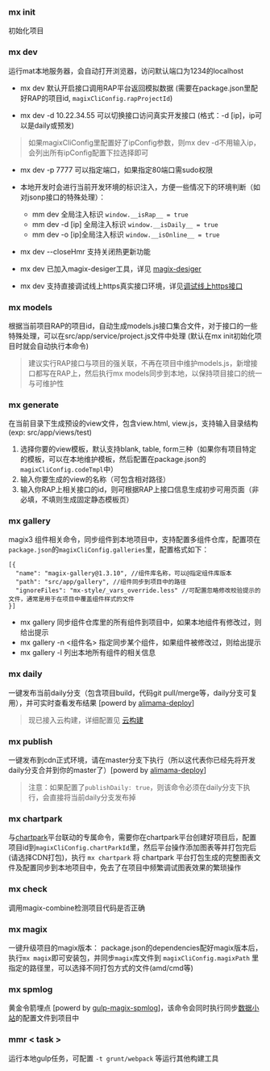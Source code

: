 


### mx init 

初始化项目

### mx dev

运行mat本地服务器，会自动打开浏览器，访问默认端口为1234的localhost

  * mx dev 默认开启接口调用RAP平台返回模拟数据 (需要在package.json里配好RAP的项目id, `magixCliConfig.rapProjectId`)
  
  * mx dev -d 10.22.34.55 可以切换接口访问真实开发接口 (格式：-d [ip]，ip可以是daily或预发)

  > 如果magixCliConfig里配置好了ipConfig参数，则mx dev -d不用输入ip，会列出所有ipConfig配置下拉选择即可

  * mx dev -p 7777 可以指定端口，如果指定80端口需sudo权限

  * 本地开发时会进行当前开发环境的标识注入，方便一些情况下的环境判断（如对jsonp接口的特殊处理）：
    - mm dev 全局注入标识 `window.__isRap__ = true`
    - mm dev -d [ip] 全局注入标识 `window.__isDaily__ = true`
    - mm dev -o [ip]全局注入标识 `window.__isOnline__ = true`

  * mx dev --closeHmr 支持关闭热更新功能

  * mx dev 已加入magix-desiger工具，详见 [magix-desiger](http://gitlab.alibaba-inc.com/thx/magix-desiger)

  * mx dev 支持直接调试线上https真实接口环境，详见[调试线上https接口](/devOnline)


### mx models

根据当前项目RAP的项目id，自动生成models.js接口集合文件，对于接口的一些特殊处理，可以在src/app/service/project.js文件中处理 (默认在mx init初始化项目时就会自动执行本命令)

  > 建议实行RAP接口与项目的强关联，不再在项目中维护models.js，新增接口都写在RAP上，然后执行mx models同步到本地，以保持项目接口的统一与可维护性


### mx generate

在当前目录下生成预设的view文件，包含view.html, view.js，支持输入目录结构(exp: src/app/views/test)

  1. 选择你要的view模板，默认支持blank, table, form三种（如果你有项目特定的模板，可以在本地维护模板，然后配置在package.json的`magixCliConfig.codeTmpl`中）
  2. 输入你要生成的view的名称（可包含相对路径）
  3. 输入你RAP上相关接口的id，则可根据RAP上接口信息生成初步可用页面（非必填，不填则生成固定静态模板页）

### mx gallery

magix3 组件相关命令，同步组件到本地项目中，支持配置多组件仓库，配置项在`package.json`的`magixCliConfig.galleries`里，配置格式如下：

    [{
      "name": "magix-gallery@1.3.10", //组件库名称，可以@指定组件库版本
      "path": "src/app/gallery", //组件同步到项目中的路径
      "ignoreFiles": "mx-style/_vars_override.less" //可配置忽略修改校验提示的文件，通常是用于在项目中覆盖组件样式的文件
    }]

  * mx gallery 同步组件仓库里的所有组件到项目中，如果本地组件有修改过，则给出提示
  * mx gallery -n <组件名> 指定同步某个组件，如果组件被修改过，则给出提示
  * mx gallery -l 列出本地所有组件的相关信息

### mx daily

一键发布当前daily分支（包含项目build，代码git pull/merge等，daily分支可复用），并可实时查看发布结果 [powerd by [alimama-deploy](http://gitlab.alibaba-inc.com/thx/alimama-deploy)]

> 现已接入云构建，详细配置见 [云构建](/cloudBuild)


### mx publish

一键发布到cdn正式环境，请在master分支下执行（所以这代表你已经先将开发daily分支合并到你的master了）[powerd by [alimama-deploy](http://gitlab.alibaba-inc.com/thx/alimama-deploy)]

> 注意：如果配置了`publishDaily: true`，则该命令必须在daily分支下执行，会直接将当前daily分支发布掉


### mx chartpark

与[chartpark](https://chartpark.alibaba-inc.com)平台联动的专属命令，需要你在chartpark平台创建好项目后，配置项目id到`magixCliConfig.chartParkId`里，然后平台操作添加图表等并打包完后(请选择CDN打包)，执行 `mx chartpark` 将 chartpark 平台打包生成的完整图表文件及配置同步到本地项目中，免去了在项目中频繁调试图表效果的繁琐操作

### mx check

调用magix-combine检测项目代码是否正确

### mx magix

一键升级项目的magix版本： package.json的dependencies配好magix版本后，执行`mx magix`即可安装包，并同步`magix`库文件到 `magixCliConfig.magixPath` 里指定的路径里，可以选择不同打包方式的文件(amd/cmd等)


### mx spmlog

黄金令箭埋点 [powerd by [gulp-magix-spmlog](https://www.npmjs.com/package/gulp-magix-spmlog)]，该命令会同时执行同步[数据小站](https://data.alimama.net/)的配置文件到项目中

### mmr < task >

运行本地gulp任务，可配置 `-t grunt/webpack` 等运行其他构建工具


